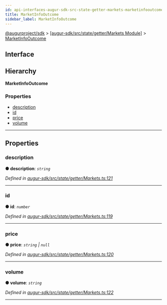 ```yaml
---
id: api-interfaces-augur-sdk-src-state-getter-markets-marketinfooutcome
title: MarketInfoOutcome
sidebar_label: MarketInfoOutcome
---
```


[@augurproject/sdk](api-readme.md) > [[augur-sdk/src/state/getter/Markets Module]](api-modules-augur-sdk-src-state-getter-markets-module.md) > [MarketInfoOutcome](api-interfaces-augur-sdk-src-state-getter-markets-marketinfooutcome.md)

## Interface

## Hierarchy

**MarketInfoOutcome**

### Properties

* [description](api-interfaces-augur-sdk-src-state-getter-markets-marketinfooutcome.md#description)
* [id](api-interfaces-augur-sdk-src-state-getter-markets-marketinfooutcome.md#id)
* [price](api-interfaces-augur-sdk-src-state-getter-markets-marketinfooutcome.md#price)
* [volume](api-interfaces-augur-sdk-src-state-getter-markets-marketinfooutcome.md#volume)

---

## Properties

<a id="description"></a>

###  description

**● description**: *`string`*

*Defined in [augur-sdk/src/state/getter/Markets.ts:121](https://github.com/AugurProject/augur/blob/0787bf1a23/packages/augur-sdk/src/state/getter/Markets.ts#L121)*

___
<a id="id"></a>

###  id

**● id**: *`number`*

*Defined in [augur-sdk/src/state/getter/Markets.ts:119](https://github.com/AugurProject/augur/blob/0787bf1a23/packages/augur-sdk/src/state/getter/Markets.ts#L119)*

___
<a id="price"></a>

###  price

**● price**: *`string` \| `null`*

*Defined in [augur-sdk/src/state/getter/Markets.ts:120](https://github.com/AugurProject/augur/blob/0787bf1a23/packages/augur-sdk/src/state/getter/Markets.ts#L120)*

___
<a id="volume"></a>

###  volume

**● volume**: *`string`*

*Defined in [augur-sdk/src/state/getter/Markets.ts:122](https://github.com/AugurProject/augur/blob/0787bf1a23/packages/augur-sdk/src/state/getter/Markets.ts#L122)*

___


